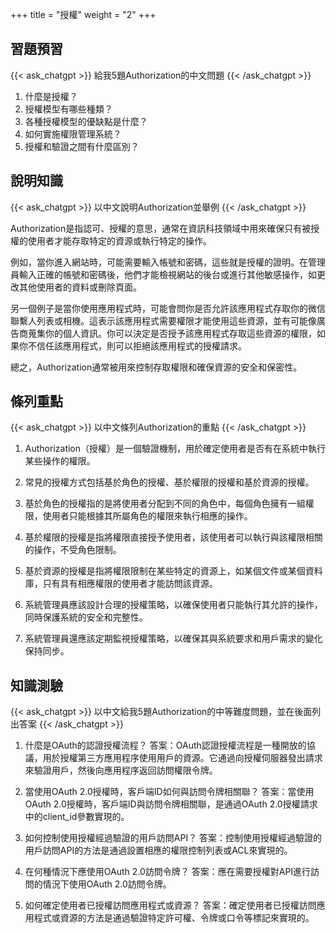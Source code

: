 +++
title = "授權"
weight = "2"
+++
## 習題預習
{{< ask_chatgpt >}}
給我5題Authorization的中文問題
{{< /ask_chatgpt >}}

1. 什麼是授權？ 
2. 授權模型有哪些種類？ 
3. 各種授權模型的優缺點是什麼？ 
4. 如何實施權限管理系統？ 
5. 授權和驗證之間有什麼區別？   

## 說明知識
{{< ask_chatgpt >}}
以中文說明Authorization並舉例
{{< /ask_chatgpt >}}

Authorization是指認可、授權的意思，通常在資訊科技領域中用來確保只有被授權的使用者才能存取特定的資源或執行特定的操作。

例如，當你進入網站時，可能需要輸入帳號和密碼，這些就是授權的證明。在管理員輸入正確的帳號和密碼後，他們才能檢視網站的後台或進行其他敏感操作，如更改其他使用者的資料或刪除頁面。

另一個例子是當你使用應用程式時，可能會問你是否允許該應用程式存取你的微信聯繫人列表或相機。這表示該應用程式需要權限才能使用這些資源，並有可能像廣告商蒐集你的個人資訊。你可以決定是否授予該應用程式存取這些資源的權限，如果你不信任該應用程式，則可以拒絕該應用程式的授權請求。

總之，Authorization通常被用來控制存取權限和確保資源的安全和保密性。   

## 條列重點
{{< ask_chatgpt >}}
以中文條列Authorization的重點
{{< /ask_chatgpt >}}

1. Authorization（授權）是一個驗證機制，用於確定使用者是否有在系統中執行某些操作的權限。

2. 常見的授權方式包括基於角色的授權、基於權限的授權和基於資源的授權。

3. 基於角色的授權指的是將使用者分配到不同的角色中，每個角色擁有一組權限，使用者只能根據其所屬角色的權限來執行相應的操作。

4. 基於權限的授權是指將權限直接授予使用者，該使用者可以執行與該權限相關的操作，不受角色限制。

5. 基於資源的授權是指將權限限制在某些特定的資源上，如某個文件或某個資料庫，只有具有相應權限的使用者才能訪問該資源。

6. 系統管理員應該設計合理的授權策略，以確保使用者只能執行其允許的操作，同時保護系統的安全和完整性。

7. 系統管理員還應該定期監視授權策略，以確保其與系統要求和用戶需求的變化保持同步。   

## 知識測驗
{{< ask_chatgpt >}}
以中文給我5題Authorization的中等難度問題，並在後面列出答案
{{< /ask_chatgpt >}}

1. 什麼是OAuth的認證授權流程？ 
答案：OAuth認證授權流程是一種開放的協議，用於授權第三方應用程序使用用戶的資源。它通過向授權伺服器發出請求來驗證用戶，然後向應用程序返回訪問權限令牌。

2. 當使用OAuth 2.0授權時，客戶端ID如何與訪問令牌相關聯？ 
答案：當使用OAuth 2.0授權時，客戶端ID與訪問令牌相關聯，是通過OAuth 2.0授權請求中的client_id參數實現的。

3. 如何控制使用授權經過驗證的用戶訪問API？ 
答案：控制使用授權經過驗證的用戶訪問API的方法是通過設置相應的權限控制列表或ACL來實現的。

4. 在何種情況下應使用OAuth 2.0訪問令牌？ 
答案：應在需要授權對API進行訪問的情況下使用OAuth 2.0訪問令牌。

5. 如何確定使用者已授權訪問應用程式或資源？ 
答案：確定使用者已授權訪問應用程式或資源的方法是通過驗證特定許可權、令牌或口令等標記來實現的。   

